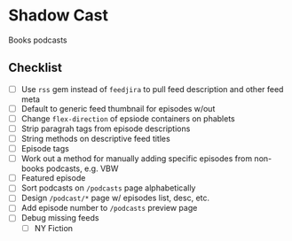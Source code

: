 # Shadow Cast

Books podcasts

## Checklist

- [ ] Use `rss` gem instead of `feedjira` to pull feed description and other feed meta
- [ ] Default to generic feed thumbnail for episodes w/out
- [ ] Change `flex-direction` of epsiode containers on phablets
- [ ] Strip paragrah tags from episode descriptions
- [ ] String methods on descriptive feed titles
- [ ] Episode tags
- [ ] Work out a method for manually adding specific episodes from non-books podcasts, e.g. VBW
- [ ] Featured episode
- [ ] Sort podcasts on `/podcasts` page alphabetically
- [ ] Design `/podcast/*` page w/ episodes list, desc, etc.
- [ ] Add episode number to `/podcasts` preview page
- [ ] Debug missing feeds
  - [ ] NY Fiction
